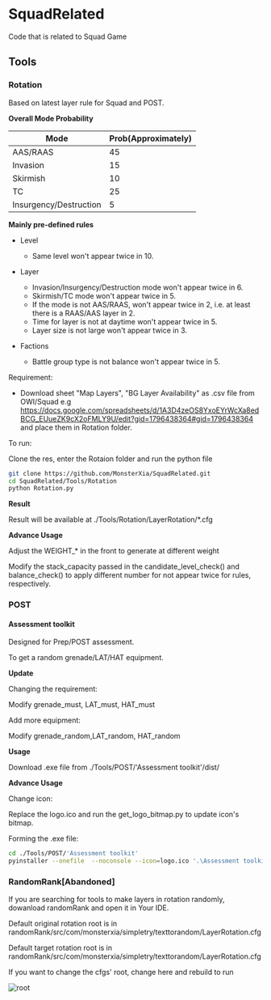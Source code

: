 # SquadRelated

Code that is related to Squad Game

## Tools

### Rotation

Based on latest layer rule for Squad and POST.

**Overall Mode Probability**


| Mode                   | Prob(Approximately) |
| ---------------------- | ------------------- |
| AAS/RAAS               | 45                  |
| Invasion               | 15                  |
| Skirmish               | 10                  |
| TC                     | 25                  |
| Insurgency/Destruction | 5                   |

**Mainly pre-defined rules**

- Level
    - Same level won't appear twice in 10.

- Layer
    - Invasion/Insurgency/Destruction mode won't appear twice in 6.
    - Skirmish/TC mode won't appear twice in 5.
    - If the mode is not AAS/RAAS, won't appear twice in 2, i.e. at least there is a RAAS/AAS layer in 2.
    - Time for layer is not at daytime won't appear twice in 5.
    - Layer size is not large won't appear twice in 3.

- Factions
    - Battle group type is not balance won't appear twice in 5.


Requirement:

- Download sheet "Map Layers", "BG Layer Availability" as .csv file from OWI/Squad e.g https://docs.google.com/spreadsheets/d/1A3D4zeOS8YxoEYrWcXa8edBCG_EUueZK9cX2oFMLY9U/edit?gid=1796438364#gid=1796438364 and place them in Rotation folder.

To run:

Clone the res, enter the Rotaion folder and run the python file

```bash
git clone https://github.com/MonsterXia/SquadRelated.git
cd SquadRelated/Tools/Rotation
python Rotation.py
```

**Result**

Result will be available at ./Tools/Rotation/LayerRotation/\*.cfg

**Advance Usage**

Adjust the WEIGHT_* in the front to generate at different weight

Modify the stack_capacity passed in the candidate_level_check() and balance_check() to apply different number for not appear twice for rules, respectively.

### POST

#### Assessment toolkit

Designed for Prep/POST assessment.

To get a random grenade/LAT/HAT equipment.

**Update**

Changing the requirement:

Modify grenade_must, LAT_must, HAT_must

Add more equipment:

Modify grenade_random,LAT_random, HAT_random

**Usage**

Download .exe file from ./Tools/POST/'Assessment toolkit'/dist/

**Advance Usage**

Change icon:

Replace the logo.ico and run the get_logo_bitmap.py to update icon's bitmap.

Forming the .exe file:

```bash
cd ./Tools/POST/'Assessment toolkit'
pyinstaller --onefile  --noconsole --icon=logo.ico '.\Assessment toolkit.py'
```

### RandomRank[Abandoned]

If you are searching for tools to make layers in rotation randomly, dowanload randomRank and open it in Your IDE.

Default original rotation root is in randomRank/src/com/monsterxia/simpletry/texttorandom/LayerRotation.cfg

Default target rotation root is in randomRank/src/com/monsterxia/simpletry/texttorandom/LayerRotation.cfg

If you want to change the cfgs' root, change here and rebuild to run

![root](https://s2.loli.net/2023/04/17/VEto4SB2AzaJlcD.png)
